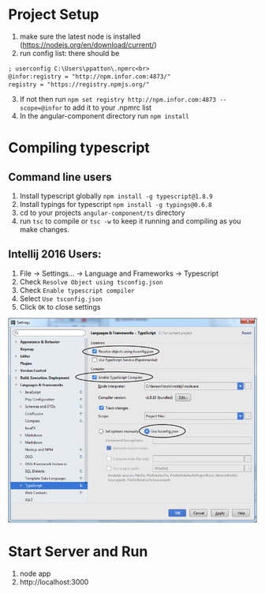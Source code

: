 # Project Setup
1. make sure the latest node is installed (https://nodejs.org/en/download/current/)
2. run config list: there should be
```
; userconfig C:\Users\ppatton\.npmrc<br>
@infor:registry = "http://npm.infor.com:4873/"
registry = "https://registry.npmjs.org/"
```
3. If not then run ```npm set registry http://npm.infor.com:4873 --scope=@infor``` to add it to your .npmrc list
4. In the angular-component directory run ```npm install```

# Compiling typescript
## Command line users
1. Install typescript globally `npm install -g typescript@1.8.9`
2. Install typings for typescript `npm install -g typings@0.6.8`
3. cd to your projects `angular-component/ts` directory
4. run `tsc` to compile or `tsc -w` to keep it running and compiling as you make changes.

## Intellij 2016 Users:
1. File -> Settings... -> Language and Frameworks -> Typescript
2. Check `Resolve Object using tsconfig.json`
3. Check `Enable typescript compiler`
4. Select `Use tsconfig.json`
5. Click `OK` to close settings

![alt tag](./docs/images/intellij-typescript-settings.png)

# Start Server and Run
1. node app
2. http://localhost:3000
